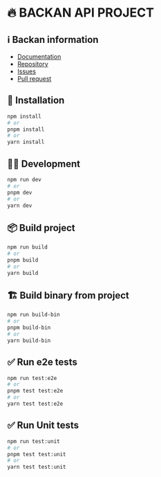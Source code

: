 <!--
██████╗ ██╗ ██████╗ ███████╗ ██████╗ ███╗   ██╗
██╔══██╗██║██╔════╝ ██╔════╝██╔═══██╗████╗  ██║
██████╔╝██║██║  ███╗█████╗  ██║   ██║██╔██╗ ██║
██╔═══╝ ██║██║   ██║██╔══╝  ██║   ██║██║╚██╗██║
██║     ██║╚██████╔╝███████╗╚██████╔╝██║ ╚████║
╚═╝     ╚═╝ ╚═════╝ ╚══════╝ ╚═════╝ ╚═╝  ╚═══╝
                                               
██████╗  ██████╗ ███████╗███████╗███████╗      
██╔══██╗██╔═══██╗██╔════╝██╔════╝██╔════╝      
██████╔╝██║   ██║███████╗███████╗█████╗        
██╔═══╝ ██║   ██║╚════██║╚════██║██╔══╝        
██║     ╚██████╔╝███████║███████║███████╗      
╚═╝      ╚═════╝ ╚══════╝╚══════╝╚══════╝      

Repository automatically generated by the [backan](https://github.com/pigeonposse/backan) library 
from the [pigeonposse collective] (https://github.com/pigeonposse)

-->

# 🔥 BACKAN API PROJECT 

## ℹ️ Backan information

- [Documentation](https://backan.pigeonposse.com)
- [Repository](https://github.com/pigeonposse/backan)
- [Issues](https://github.com/pigeonposse/backan/issues)
- [Pull request](https://github.com/pigeonposse/backan/pulls)

## 🔑 Installation

```bash
npm install 
# or
pnpm install
# or
yarn install
```

## 🧑‍💻 Development

```bash
npm run dev 
# or
pnpm dev
# or
yarn dev
```

## 📦 Build project

```bash
npm run build 
# or
pnpm build 
# or
yarn build
```

## 🏗️ Build binary from project

```bash
npm run build-bin
# or
pnpm build-bin 
# or
yarn build-bin
```

## ✅ Run e2e tests

```bash
npm run test:e2e 
# or
pnpm test test:e2e 
# or
yarn test test:e2e 
```

## ✅ Run Unit tests

```bash
npm run test:unit 
# or
pnpm test test:unit 
# or
yarn test test:unit 
```
